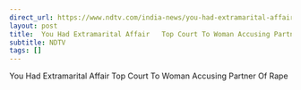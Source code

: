 ```yaml
---
direct_url: https://www.ndtv.com/india-news/you-had-extramarital-affair-top-court-to-woman-accusing-partner-of-rape-8891911
layout: post
title:  You Had Extramarital Affair   Top Court To Woman Accusing Partner Of Rape
subtitle: NDTV
tags: []
---
```


 You Had Extramarital Affair   Top Court To Woman Accusing Partner Of Rape
